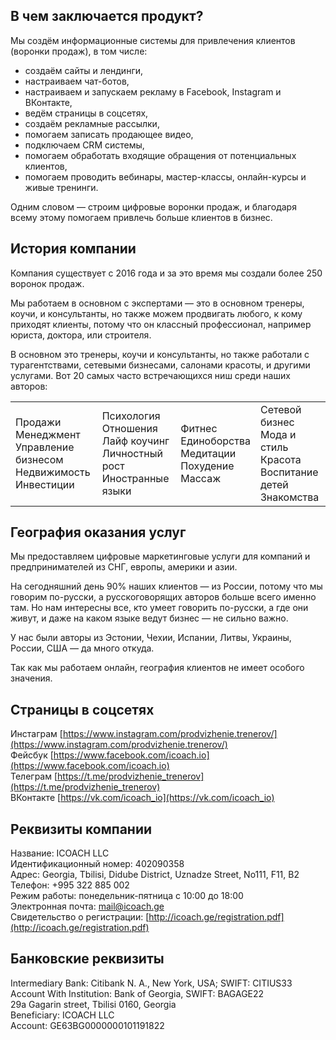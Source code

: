 ## В чем заключается продукт?

Мы создём информационные системы для привлечения клиентов (воронки продаж), в том числе:

- создаём сайты и лендинги,
- настраиваем чат-ботов,
- настраиваем и запускаем рекламу в Facebook, Instagram и ВКонтакте,
- ведём страницы в соцсетях,
- создаём рекламные рассылки,
- помогаем записать продающее видео,
- подключаем CRM системы,
- помогаем обработать входящие обращения от потенциальных клиентов,
- помогаем проводить вебинары, мастер-классы, онлайн-курсы и живые тренинги.

Одним словом — строим цифровые воронки продаж, и благодаря всему этому помогаем привлечь больше клиентов в бизнес.

## История компании

Компания существует с 2016 года и за это время мы создали более 250 воронок продаж.

Мы работаем в основном с экспертами — это в основном тренеры, коучи, и консультанты, но также можем продвигать любого, к кому приходят клиенты, потому что он классный профессионал, например юриста, доктора, или строителя.

В основном это тренеры, коучи и консультанты, но также работали с турагентствами, сетевыми бизнесами, салонами красоты, и другими услугами. Вот 20 самых часто встречающихся ниш среди наших авторов:

<table cellpadding="10" class="mb-3"><tr><td>Продажи<br>Менеджмент<br>Управление бизнесом<br>Недвижимость<br>Инвестиции</td><td>Психология<br>Отношения<br>Лайф коучинг<br>Личностный рост<br>Иностранные языки</td><td>Фитнес<br>Единоборства<br>Медитации<br>Похудение<br>Массаж</td><td>Сетевой бизнес<br>Мода и стиль<br>Красота<br>Воспитание детей<br>Знакомства</td></tr></table>

## География оказания услуг

Мы предоставляем цифровые маркетинговые услуги для компаний и предпринимателей из СНГ, европы, америки и азии.

На сегодняшний день 90% наших клиентов — из России, потому что мы говорим по-русски, а русскоговорящих авторов больше всего именно там. Но нам интересны все, кто умеет говорить по-русски, а где они живут, и даже на каком языке ведут бизнес — не сильно важно.

У нас были авторы из Эстонии, Чехии, Испании, Литвы, Украины, России, США — да много откуда.

Так как мы работаем онлайн, география клиентов не имеет особого значения.

## Страницы в соцсетях

Инстаграм [https://www.instagram.com/prodvizhenie.trenerov/](https://www.instagram.com/prodvizhenie.trenerov/)  
Фейсбук [https://www.facebook.com/icoach.io](https://www.facebook.com/icoach.io)  
Телеграм [https://t.me/prodvizhenie_trenerov](https://t.me/prodvizhenie_trenerov)  
ВКонтакте [https://vk.com/icoach_io](https://vk.com/icoach_io)

## Реквизиты компании

Название: ICOACH LLC  
Идентификационный номер: 402090358  
Адрес: Georgia, Tbilisi, Didube District, Uznadze Street, No111, F11, B2  
Телефон: +995 322 885 002  
Режим работы: понедельник-пятница с 10:00 до 18:00  
Электронная почта: [mail@icoach.ge](mailto:mail@icoach.ge)  
Свидетельство о регистрации: [http://icoach.ge/registration.pdf](http://icoach.ge/registration.pdf)

## Банковские реквизиты

Intermediary Bank: Citibank N. A., New York, USA; SWIFT: CITIUS33  
Account With Institution: Bank of Georgia, SWIFT: BAGAGE22  
29a Gagarin street, Tbilisi 0160, Georgia  
Beneficiary: ICOACH LLC  
Account: GE63BG0000000101191822